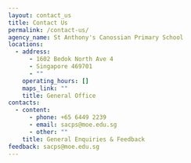 ```yaml
---
layout: contact_us
title: Contact Us
permalink: /contact-us/
agency_name: St Anthony's Canossian Primary School
locations:
  - address:
      - 1602 Bedok North Ave 4
      - Singapore 469701
      - ""
    operating_hours: []
    maps_link: ""
    title: General Office
contacts:
  - content:
      - phone: +65 6449 2239
      - email: sacps@moe.edu.sg
      - other: ""
    title: General Enquiries & Feedback
feedback: sacps@moe.edu.sg
---
```

